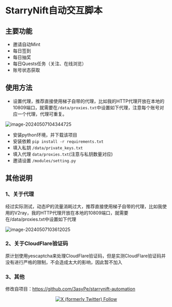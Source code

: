 # StarryNift自动交互脚本



## 主要功能

- 邀请自动Mint
- 每日签到
- 每日抽奖
- 每日Quests任务（关注、在线浏览）
- 账号状态获取

## 使用方法

- 设置代理，推荐直接使用梯子自带的代理，比如我的HTTP代理开放在本地的10809端口，就需要在`/data/proxies.txt`中设置如下代理，注意每个账号对应一个代理，代理可重复。

![image-20240507104344725](https://typora-mine.oss-cn-beijing.aliyuncs.com/typoraimage-20240507104344725.png)

- 安装python环境，并下载该项目
- 安装依赖 `pip install -r requirements.txt `
- 填入私钥 `/data/private_keys.txt`
- 填入代理 `data/proxies.txt`(注意与私钥数量对应)
- 邀请设置 `/modules/setting.py`



## 其他说明

### 1、关于代理

经过实际测试，动态IP的流量消耗过大，推荐直接使用梯子自带的代理，比如我使用的V2ray，我的HTTP代理开放在本地的10809端口，就需要在/data/proxies.txt中设置如下代理

![image-20240507103612025](https://typora-mine.oss-cn-beijing.aliyuncs.com/typoraimage-20240507103612025.png)

### 2、关于CloudFlare验证码

原计划使用yescaptcha来处理CloudFlare验证码，但是实测CloudFlare验证码并没有进行严格的限制，不会造成太大的影响，因此暂不加入




### 3、其他
修改自项目：https://github.com/3asyPe/starrynift-automation

<p align="center">
  <a href="https://twitter.com/gIt17bbyal4Hvop"> <img alt="X (formerly Twitter) Follow" src="https://img.shields.io/twitter/follow/gIt17bbyal4Hvop">
</p>


